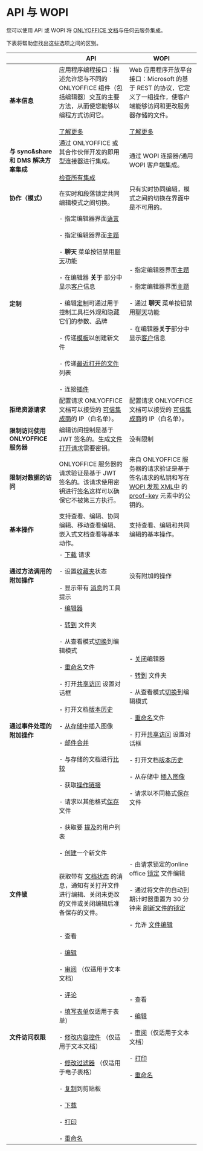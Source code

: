 ﻿---
sidebar_position: -1
---

# API 与 WOPI

您可以使用 API 或 WOPI 将 [ONLYOFFICE 文档](https://www.onlyoffice.com/office-suite.aspx)与任何云服务集成。

下表将帮助您找出这些选项之间的区别。

|                                                        | **API**                                                                                                                                                                                                                                                                                                                                                                                                                                                                                                                                                                                                                                                                                                                                                                                                                                                                                                                                                                                                                                                                                                                                                                                                                                                                                                                                                                                                                                      | **WOPI**                                                                                                                                                                                                                                                                                                                                                                                                                                                                                                                                                                                                                                                                                                                                            |
| ------------------------------------------------------ | -------------------------------------------------------------------------------------------------------------------------------------------------------------------------------------------------------------------------------------------------------------------------------------------------------------------------------------------------------------------------------------------------------------------------------------------------------------------------------------------------------------------------------------------------------------------------------------------------------------------------------------------------------------------------------------------------------------------------------------------------------------------------------------------------------------------------------------------------------------------------------------------------------------------------------------------------------------------------------------------------------------------------------------------------------------------------------------------------------------------------------------------------------------------------------------------------------------------------------------------------------------------------------------------------------------------------------------------------------------------------------------------------------------------------------------------- | --------------------------------------------------------------------------------------------------------------------------------------------------------------------------------------------------------------------------------------------------------------------------------------------------------------------------------------------------------------------------------------------------------------------------------------------------------------------------------------------------------------------------------------------------------------------------------------------------------------------------------------------------------------------------------------------------------------------------------------------------- |
| **基本信息**                                       | 应用程序编程接口：描述允许您与不同的 ONLYOFFICE 组件（包括编辑器）交互的主要方法，从而使您能够以编程方式访问它。<br /><br />[了解更多](../get-started/basic-concepts.md)                                                                                                                                                                                                                                                                                                                                                                                                                                                                                                                                                                                                                                                                                                                                                                                                                                                                                                                                                                                                                                                                                                                                                                          | Web 应用程序开放平台接口：Microsoft 的基于 REST 的协议，它定义了一组操作，使客户端能够访问和更改服务器存储的文件。<br /><br />[了解更多](./overview.md)                                                                                                                                                                                                                                                                                                                                                                                                                                                                                                                       |
| **与 sync&share 和 DMS 解决方案集成**     | 通过 ONLYOFFICE 或其合作伙伴开发的即用型连接器进行集成。<br /><br />[检查所有集成](https://www.onlyoffice.com/all-connectors.aspx)                                                                                                                                                                                                                                                                                                                                                                                                                                                                                                                                                                                                                                                                                                                                                                                                                                                                                                                                                                                                                                                                                                                                                                                                                                                                         | 通过 WOPI 连接器/通用 WOPI 客户端集成。                                                                                                                                                                                                                                                                                                                                                                                                                                                                                                                                                                                                                                                                                               |
| **协作（模式）**                              | 在实时和段落锁定共同编辑模式之间切换。                                                                                                                                                                                                                                                                                                                                                                                                                                                                                                                                                                                                                                                                                                                                                                                                                                                                                                                                                                                                                                                                                                                                                                                                                                                                                                                                                                          | 只有实时协同编辑，模式之间的切换在界面中是不可用的。                                                                                                                                                                                                                                                                                                                                                                                                                                                                                                                                                                                                                                                           |
| **定制**                                      | - 指定编辑器界面[语言](../usage-api/config/editor/editor.md#lang)<br /><br />- 指定编辑器界面[主题](../usage-api/config/editor/customization/customization-standard-branding.md#uitheme)<br /><br />- <b>聊天</b> 菜单按钮禁用[聊天](../usage-api/config/editor/customization/customization-standard-branding.md#chat)功能<br /><br />- 在编辑器 <b>关于</b> 部分中显示[客户](../usage-api/config/editor/customization/customization-standard-branding.md#customer)信息<br /><br />- 编辑[定制](../usage-api/config/editor/customization/customization-standard-branding.md)可通过用于控制工具栏外观和隐藏它们的参数、品牌<br /><br />- 传递[模板](../usage-api/config/editor/editor.md#templates)以创建新文件<br /><br />- 传递[最近打开的文件](../usage-api/config/editor/editor.md#recent)列表<br /><br />- 连接[插件](../usage-api/config/editor/plugins.md)                                                                                                                                                                                                                                                                                                                                                                                                                   | - 指定编辑器界面[主题](./wopi-discovery.md#ui)<br /><br />- 指定编辑器界面[主题](./wopi-discovery.md#thm)<br /><br />- 通过 <b>聊天</b> 菜单按钮禁用[聊天](./wopi-discovery.md#dchat)功能<br /><br />- 在编辑器**关于**部分中显示[客户](./wopi-rest-api/checkfileinfo.md#BreadcrumbBrandUrl)信息                                                                                                                                                                                                                                                                                        |
| **拒绝资源请求**                     | 配置请求 ONLYOFFICE 文档可以接受的 [可信集成商](./overview.md#ip-filter)的 IP（白名单）。                                                                                                                                                                                                                                                                                                                                                                                                                                                                                                                                                                                                                                                                                                                                                                                                                                                                                                                                                                                                                                                                                                                                                                                                                                                                                                             | 配置请求 ONLYOFFICE 文档可以接受的 [可信集成商](./overview.md#ip-filter)的 IP（白名单）。                                                                                                                                                                                                                                                                                                                                                                                                                                                                                                                                                                                                                    |
| **限制访问使用 ONLYOFFICE 服务器** | 编辑访问控制是基于 JWT 签名的。生成[文件打开请求](../additional-api/signature/browser.md)需要密钥。                                                                                                                                                                                                                                                                                                                                                                                                                                                                                                                                                                                                                                                                                                                                                                                                                                                                                                                                                                                                                                                                                                                                                                                                                                                                           | 没有限制                                                                                                                                                                                                                                                                                                                                                                                                                                                                                                                                                                                                                                                                                                                                     |
| **限制对数据的访问**                         | ONLYOFFICE 服务器的请求验证是基于 JWT 签名的。该请求使用密钥进行[签名](../additional-api/signature/request/token-in-body.md#outgoing-requests)这样可以确保它不被第三方执行。                                                                                                                                                                                                                                                                                                                                                                                                                                                                                                                                                                                                                                                                                                                                                                                                                                                                                                                                                                                                                                                                                                                                                                      | 来自 ONLYOFFICE 服务器的请求验证是基于签名请求的私钥和写在 [WOPI 发现 XML中](./wopi-discovery.md) 的 [proof-key](./proof-keys.md) 元素中的公钥的。                                                                                                                                                                                                                                                                                                                                                                                                                                                                                             |
| **基本操作**                                      | 支持查看、编辑、协同编辑、移动查看编辑、嵌入式文档查看等基本动作。                                                                                                                                                                                                                                                                                                                                                                                                                                                                                                                                                                                                                                                                                                                                                                                                                                                                                                                                                                                                                                                                                                                                                                                                                                                                                                                     | 支持查看、编辑和共同编辑的基本操作。                                                                                                                                                                                                                                                                                                                                                                                                                                                                                                                                                                                                                                                                                 |
| **通过方法调用的附加操作**            | - [下载](../usage-api/methods.md#downloadas) 请求<br /><br />- 设置[收藏夹](../usage-api/methods.md#setfavorite)状态<br /><br />- 显示带有 [消息](../usage-api/methods.md#showmessage)的工具提示                                                                                                                                                                                                                                                                                                                                                                                                                                                                                                                                                                                                                                                                                                                                                                                                                                                                                                                                                                                                                                                                                                                                                     | 没有附加的操作                                                                                                                                                                                                                                                                                                                                                                                                                                                                                                                                                                                                                                                                                                                               |
| **通过事件处理的附加操作**          | - [编辑器](../usage-api/config/events.md#onrequestclose)<br /><br />- [转到](../usage-api/config/editor/customization/customization-standard-branding.md#goback) 文件夹<br /><br />- 从查看模式[切换](../usage-api/config/events.md#onrequesteditrights)到编辑模式<br /><br />- [重命名](../usage-api/config/events.md#onrequestrename)文件<br /><br />- 打开[共享访问](../usage-api/config/events.md#onrequestsharingsettings) 设置对话框<br /><br />- 打开文档[版本历史](../usage-api/config/events.md#onrequesthistory)<br /><br />- [从存储中](../usage-api/config/events.md#onrequestinsertimage)插入图像<br /><br />- [邮件合并](../usage-api/config/events.md#onrequestmailmergerecipients)<br /><br />- 与存储的文档进行[比较](../usage-api/config/events.md#onrequestcomparefile)<br /><br />- 获取[操作链接](../usage-api/config/events.md#onmakeactionlink)<br /><br />- 请求以其他格式[保存](../usage-api/config/events.md#onrequestsaveas)文件<br /><br />- 获取要 [提及](../usage-api/config/events.md#onrequestusers)的用户列表<br /><br />- [创建](../usage-api/config/events.md#onrequestcreatenew)一个新文件 | - [关闭](./postmessage.md#ui_close)编辑器<br /><br />- [转到](./wopi-rest-api/checkfileinfo.md#BreadcrumbFolderUrl) 文件夹<br /><br />- 从查看模式[切换](./postmessage.md#ui_edit)到编辑模式<br /><br />- [重命名](./postmessage.md#file_rename)文件<br /><br />- 打开[共享访问](./postmessage.md#ui_sharing) 设置对话框<br /><br />- 打开文档[版本历史](./postmessage.md#ui_fileversions)<br /><br />- 从存储中 [插入图像](./postmessage.md#ui_insertgraphic)<br /><br />- 请求以不同格式[保存](./wopi-rest-api/putrelativefile.md#save-copy-as)文件 |
| **文件锁**                                          | 获取带有 [文档状态](../usage-api/callback-handler.md#status) 的消息，通知有关打开文件进行编辑、关闭未更改的文件或关闭编辑后准备保存的文件。                                                                                                                                                                                                                                                                                                                                                                                                                                                                                                                                                                                                                                                                                                                                                                                                                                                                                                                                                                                                                                                                                                                                                                                                     | - 由请求锁定的online office [锁定](./wopi-rest-api/lock.md) 文件编辑<br /><br />- 通过将文件的自动到期计时器重置为 30 分钟来 [刷新文件的锁定](./wopi-rest-api/refreshlock.md)<br /><br />- 允许 [文件编辑](./wopi-rest-api/unlock.md)                                                                                                                                                                                                                                                                                                                                                                                                                |
| **文件访问权限**                                 | - 查看<br /><br />- [编辑](../usage-api/config/document/permissions.md#edit)<br /><br />- [审阅](../usage-api/config/document/permissions.md#review) （仅适用于文本文档）<br /><br />- [评论](../usage-api/config/document/permissions.md#comment)<br /><br />- [填写表单](../usage-api/config/document/permissions.md#fillforms)仅适用于表单）<br /><br />- [修改内容控件](../usage-api/config/document/permissions.md#modifycontentcontrol) （仅适用于文本文档）<br /><br />- [修改过滤器](../usage-api/config/document/permissions.md#modifyfilter) （仅适用于电子表格）<br /><br />- [复制](../usage-api/config/document/permissions.md#copy)到剪贴板<br /><br />- [下载](../usage-api/config/document/permissions.md#download)<br /><br />- [打印](../usage-api/config/document/permissions.md#print)<br /><br />- [重命名](../usage-api/config/document/permissions.md#rename)                                                                                                                                                                                                                                                                                                                                                       | - 查看<br /><br />- [编辑](./wopi-rest-api/checkfileinfo.md#UserCanWrite)<br /><br />- [审阅](./wopi-rest-api/checkfileinfo.md#UserCanReview)（仅适用于文本文档）<br /><br />- [打印](./wopi-rest-api/checkfileinfo.md#HidePrintOption)<br /><br />- [重命名](./wopi-rest-api/checkfileinfo.md#UserCanRename)                                                                                                                                                                                                                                                                                                                                                                    |

